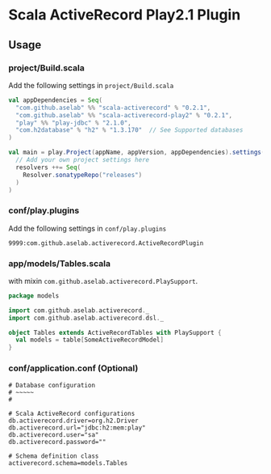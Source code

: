 # Scala ActiveRecord Play2.1 Plugin

## Usage

### project/Build.scala

Add the following settings in `project/Build.scala`

```scala
val appDependencies = Seq(
  "com.github.aselab" %% "scala-activerecord" % "0.2.1",
  "com.github.aselab" %% "scala-activerecord-play2" % "0.2.1",
  "play" %% "play-jdbc" % "2.1.0",
  "com.h2database" % "h2" % "1.3.170"  // See Supported databases
)

val main = play.Project(appName, appVersion, appDependencies).settings(
  // Add your own project settings here
  resolvers ++= Seq(
    Resolver.sonatypeRepo("releases")
  )
)
```

### conf/play.plugins

Add the following settings in `conf/play.plugins`

```
9999:com.github.aselab.activerecord.ActiveRecordPlugin
```

### app/models/Tables.scala

with mixin `com.github.aselab.activerecord.PlaySupport`.

```scala
package models

import com.github.aselab.activerecord._
import com.github.aselab.activerecord.dsl._

object Tables extends ActiveRecordTables with PlaySupport {
  val models = table[SomeActiveRecordModel]
}
```

### conf/application.conf (Optional)

```
# Database configuration
# ~~~~~ 
#

# Scala ActiveRecord configurations
db.activerecord.driver=org.h2.Driver
db.activerecord.url="jdbc:h2:mem:play"
db.activerecord.user="sa"
db.activerecord.password=""

# Schema definition class
activerecord.schema=models.Tables
```

